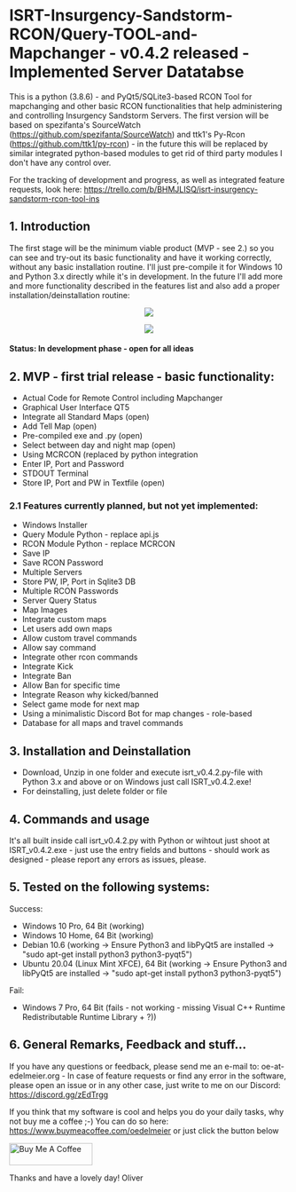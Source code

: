 # ISRT-Insurgency-Sandstorm-RCON/Query-TOOL-and-Mapchanger - v0.4.2 released - Implemented Server Datatabse
This is a python (3.8.6) - and PyQt5/SQLite3-based RCON Tool for mapchanging and other basic RCON functionalities that help administering and controlling Insurgency Sandstorm Servers. The first version will be based on spezifanta's SourceWatch (https://github.com/spezifanta/SourceWatch) and ttk1's Py-Rcon (https://github.com/ttk1/py-rcon) - in the future this will be replaced by similar integrated python-based modules to get rid of third party modules I don't have any control over.

For the tracking of development and progress, as well as integrated feature requests, look here: https://trello.com/b/BHMJLISQ/isrt-insurgency-sandstorm-rcon-tool-ins

## 1. Introduction
The first stage will be the minimum viable product (MVP - see 2.) so you can see and try-out its basic functionality and have it working correctly, without any basic installation routine. I'll just pre-compile it for Windows 10 and Python 3.x directly while it's in development. In the future I'll add more and more functionality described in the features list and also add a proper installation/deinstallation routine:

<center><img src="http://gs.tct-gaming.com/isrt_0.4.2.JPG"></center>
<p>
<center><img src="http://gs.tct-gaming.com/isrt_db_0.4.2.JPG"></center>

#### Status: In development phase - open for all ideas

## 2. MVP - first trial release - basic functionality:
- Actual Code for Remote Control including Mapchanger
- Graphical User Interface QT5
- Integrate all Standard Maps (open)
- Add Tell Map (open)
- Pre-compiled exe and .py (open)
- Select between day and night map (open)
- Using MCRCON (replaced by python integration
- Enter IP, Port and Password
- STDOUT Terminal
- Store IP, Port and PW in Textfile (open)

### 2.1 Features currently planned, but not yet implemented:
- Windows Installer
- Query Module Python - replace api.js
- RCON Module Python - replace MCRCON
- Save IP
- Save RCON Password
- Multiple Servers
- Store PW, IP, Port in Sqlite3 DB
- Multiple RCON Passwords
- Server Query Status
- Map Images
- Integrate custom maps
- Let users add own maps
- Allow custom travel commands
- Allow say command
- Integrate other rcon commands
- Integrate Kick
- Integrate Ban
- Allow Ban for specific time
- Integrate Reason why kicked/banned
- Select game mode for next map
- Using a minimalistic Discord Bot for map changes - role-based
- Database for all maps and travel commands

## 3. Installation and Deinstallation
- Download, Unzip in one folder and execute isrt_v0.4.2.py-file with Python 3.x and above or on Windows just call ISRT_v0.4.2.exe!
- For deinstalling, just delete folder or file

## 4. Commands and usage
It's all built inside call isrt_v0.4.2.py with Python or wihtout just shoot at ISRT_v0.4.2.exe - just use the entry fields and buttons - should work as designed - please report any errors as issues, please.

## 5. Tested on the following systems:
Success:
- Windows 10 Pro, 64 Bit (working)
- Windows 10 Home, 64 Bit (working)
- Debian 10.6 (working -> Ensure Python3 and libPyQt5 are installed -> "sudo apt-get install python3 python3-pyqt5")
- Ubuntu 20.04 (Linux Mint XFCE), 64 Bit (working -> Ensure Python3 and libPyQt5 are installed -> "sudo apt-get install python3 python3-pyqt5")

Fail:
- Windows 7 Pro, 64 Bit (fails - not working - missing Visual C++ Runtime Redistributable Runtime Library + ?))

## 6. General Remarks, Feedback and stuff...
If you have any questions or feedback, please send me an e-mail to: oe-at-edelmeier.org - In case of feature requests or find any error in the software, please open an issue or in any other case, just write to me on our Discord: https://discord.gg/zEdTrgg

If you think that my software is cool and helps you do your daily tasks, why not buy me a coffee ;-) You can do so here: https://www.buymeacoffee.com/oedelmeier or just click the button below

<a href="https://www.buymeacoffee.com/oedelmeier" target="_blank"><img src="https://cdn.buymeacoffee.com/buttons/v2/default-yellow.png" alt="Buy Me A Coffee" style="height: 40px !important;width: 150px !important;"></a>

Thanks and have a lovely day!
Oliver

